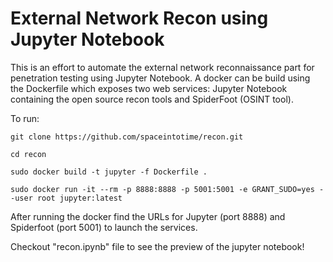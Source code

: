 # External Network Recon using Jupyter Notebook
This is an effort to automate the external network reconnaissance part for penetration testing using Jupyter Notebook. A docker can be build using the Dockerfile which exposes two web services: Jupyter Notebook containing the open source recon tools and SpiderFoot (OSINT tool). 

To run:
```
git clone https://github.com/spaceintotime/recon.git

cd recon

sudo docker build -t jupyter -f Dockerfile .

sudo docker run -it --rm -p 8888:8888 -p 5001:5001 -e GRANT_SUDO=yes --user root jupyter:latest
```

After running the docker find the URLs for Jupyter (port 8888) and Spiderfoot (port 5001) to launch the services. 

Checkout "recon.ipynb" file to see the preview of the jupyter notebook!
